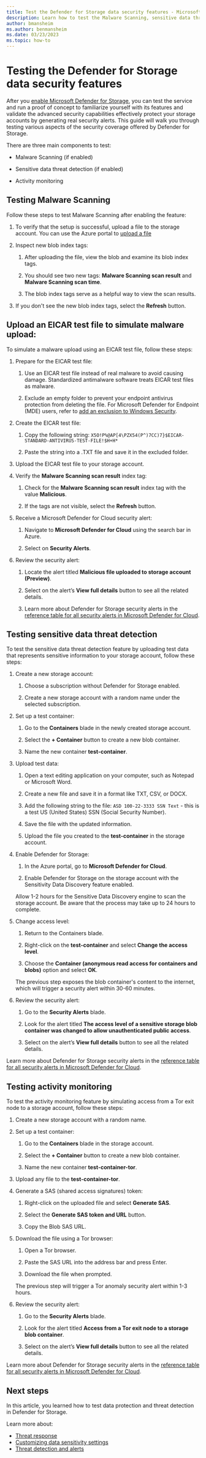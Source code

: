```yaml
---
title: Test the Defender for Storage data security features - Microsoft Defender for Cloud
description: Learn how to test the Malware Scanning, sensitive data threat detection, and activity monitoring provided by Defender for Storage.
author: bmansheim
ms.author: benmansheim
ms.date: 03/23/2023
ms.topic: how-to
---
```


# Testing the Defender for Storage data security features

After you [enable Microsoft Defender for Storage](../storage/common/azure-defender-storage-configure.md), you can test the service and run a proof of concept to familiarize yourself with its features and validate the advanced security capabilities effectively protect your storage accounts by generating real security alerts. This guide will walk you through testing various aspects of the security coverage offered by Defender for Storage.

There are three main components to test:

- Malware Scanning (if enabled)

- Sensitive data threat detection (if enabled)

- Activity monitoring

## Testing Malware Scanning

Follow these steps to test Malware Scanning after enabling the feature:

1. To verify that the setup is successful, upload a file to the storage account. You can use the Azure portal to [upload a file](../storage/blobs/storage-quickstart-blobs-portal.md#upload-a-block-blob)

1. Inspect new blob index tags:

    1. After uploading the file, view the blob and examine its blob index tags.

    1. You should see two new tags: **Malware Scanning scan result** and **Malware Scanning scan time**.

    1. The blob index tags serve as a helpful way to view the scan results.

1. If you don't see the new blob index tags, select the **Refresh** button.

## Upload an EICAR test file to simulate malware upload:

To simulate a malware upload using an EICAR test file, follow these steps:

1. Prepare for the EICAR test file:

    1. Use an EICAR test file instead of real malware to avoid causing damage. Standardized antimalware software treats EICAR test files as malware.

    1. Exclude an empty folder to prevent your endpoint antivirus protection from deleting the file. For Microsoft Defender for Endpoint (MDE) users, refer to [add an exclusion to Windows Security](https://support.microsoft.com/windows/add-an-exclusion-to-windows-security-811816c0-4dfd-af4a-47e4-c301afe13b26#ID0EBF=Windows_11).

1. Create the EICAR test file:

    1. Copy the following string: `X5O!P%@AP[4\PZX54(P^)7CC)7}$EICAR-STANDARD-ANTIVIRUS-TEST-FILE!$H+H*`

    1. Paste the string into a .TXT file and save it in the excluded folder.

1. Upload the EICAR test file to your storage account.

1. Verify the **Malware Scanning scan result** index tag:

    1. Check for the **Malware Scanning scan result** index tag with the value **Malicious**.

    1. If the tags are not visible, select the **Refresh** button.

1. Receive a Microsoft Defender for Cloud security alert:

    1. Navigate to **Microsoft Defender for Cloud** using the search bar in Azure.

    1. Select on **Security Alerts**.

1. Review the security alert:

    1. Locate the alert titled **Malicious file uploaded to storage account (Preview)**.

    1. Select on the alert’s **View full details** button to see all the related details.

    1. Learn more about Defender for Storage security alerts in the [reference table for all security alerts in Microsoft Defender for Cloud](alerts-reference.md#alerts-azurestorage).

## Testing sensitive data threat detection

To test the sensitive data threat detection feature by uploading test data that represents sensitive information to your storage account, follow these steps:

1. Create a new storage account:

    1. Choose a subscription without Defender for Storage enabled.

    1. Create a new storage account with a random name under the selected subscription.

1. Set up a test container:

    1. Go to the **Containers** blade in the newly created storage account.

    1. Select the **+ Container** button to create a new blob container.

    1. Name the new container **test-container**.

1. Upload test data:

    1. Open a text editing application on your computer, such as Notepad or Microsoft Word.

    1. Create a new file and save it in a format like TXT, CSV, or DOCX.

    1. Add the following string to the file: `ASD 100-22-3333 SSN Text` - this is a test US (United States) SSN (Social Security Number).

    1. Save the file with the updated information.

    1. Upload the file you created to the **test-container** in the storage account.

1. Enable Defender for Storage:

    1. In the Azure portal, go to **Microsoft Defender for Cloud**.

    1. Enable Defender for Storage on the storage account with the Sensitivity Data Discovery feature enabled.

    Allow 1-2 hours for the Sensitive Data Discovery engine to scan the storage account. Be aware that the process may take up to 24 hours to complete.

1. Change access level:

    1. Return to the Containers blade.

    1. Right-click on the **test-container** and select **Change the access level**.

    1. Choose the **Container (anonymous read access for containers and blobs)** option and select **OK**.

    The previous step exposes the blob container's content to the internet, which will trigger a security alert within 30-60 minutes.

1. Review the security alert:

    1. Go to the **Security Alerts** blade.

    1. Look for the alert titled **The access level of a sensitive storage blob container was changed to allow unauthenticated public access**.

    1. Select on the alert’s **View full details** button to see all the related details.

Learn more about Defender for Storage security alerts in the [reference table for all security alerts in Microsoft Defender for Cloud](alerts-reference.md#alerts-azurestorage).

## Testing activity monitoring

To test the activity monitoring feature by simulating access from a Tor exit node to a storage account, follow these steps:

1. Create a new storage account with a random name.

1. Set up a test container:

    1. Go to the **Containers** blade in the storage account.

    1. Select the **+ Container** button to create a new blob container.

    1. Name the new container **test-container-tor**.

1. Upload any file to the **test-container-tor**.

1. Generate a SAS (shared access signatures) token:

    1. Right-click on the uploaded file and select **Generate SAS**.

    1. Select the **Generate SAS token and URL** button.

    1. Copy the Blob SAS URL.

1. Download the file using a Tor browser:

    1. Open a Tor browser.

    1. Paste the SAS URL into the address bar and press Enter.

    1. Download the file when prompted.

    The previous step will trigger a Tor anomaly security alert within 1-3 hours.

1. Review the security alert:

    1. Go to the **Security Alerts** blade.

    1. Look for the alert titled **Access from a Tor exit node to a storage blob container**.

    1. Select on the alert’s **View full details** button to see all the related details.

Learn more about Defender for Storage security alerts in the [reference table for all security alerts in Microsoft Defender for Cloud](alerts-reference.md#alerts-azurestorage).

## Next steps

In this article, you learned how to test data protection and threat detection in Defender for Storage.

Learn more about:

- [Threat response](defender-for-storage-threats-alerts.md)
- [Customizing data sensitivity settings](defender-for-storage-data-sensitivity.md)
- [Threat detection and alerts](defender-for-storage-threats-alerts.md)
